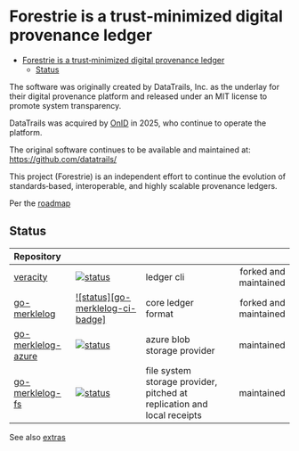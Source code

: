 # Forestrie is a trust‑minimized digital provenance ledger

<!--toc:start-->
- [Forestrie is a trust‑minimized digital provenance ledger](#forestrie-is-a-trustminimized-digital-provenance-ledger)
  - [Status](#status)
<!--toc:end-->

The software was originally created by DataTrails, Inc. as the underlay for their digital provenance platform and released under an MIT license to promote system transparency.

DataTrails was acquired by [OnID](https://onid.co/) in 2025, who continue to operate the platform.

The original software continues to be available and maintained at: <https://github.com/datatrails/>

This project (Forestrie) is an independent effort to continue the evolution of standards‑based, interoperable, and highly scalable provenance ledgers.

Per the [roadmap](./roadmap.md)

## Status


| Repository                |  | | |
|:--------------------------|:------|:------|------:|
| [veracity][veracity] |[![status][veracity-ci-badge]][veracity-ci] |  ledger cli| forked and maintained |
| [go-merklelog][go-merklelog] |[![status][go-merklelog-ci-badge]][go-merklelog-ci] | core ledger format | forked and maintained |
| [go-merklelog-azure][go-merklelog-azure] |[![status][go-merklelog-azure-ci-badge]][go-merklelog-azure-ci] | azure blob storage provider | maintained |
| [go-merklelog-fs][go-merklelog-fs] |[![status][go-merklelog-fs-ci-badge]][go-merklelog-fs-ci] | file system storage provider, pitched at replication and local receipts | maintained |


See also [extras](./extras.md)

[veracity]: https://github.com/forestrie/veracity
[go-merklelog]: https://github.com/forestrie/go-merklelog
[go-merklelog-azure]: https://github.com/forestrie/go-merklelog-azure
[go-merklelog-fs]: https://github.com/forestrie/go-merklelog-fs
[veracity-ci-badge]: https://github.com/forestrie/veracity/actions/workflows/ci.yml/badge.svg
[veracity-ci]: https://github.com/forestrie/veracity/actions/workflows/ci.yml
[go-merklelog-ci]: https://github.com/forestrie/go-merklelog/actions/workflows/ci.yml
[go-merklelog-fs-ci-badge]: https://github.com/forestrie/go-merklelog-fs/actions/workflows/ci.yml/badge.svg
[go-merklelog-fs-ci]: https://github.com/forestrie/go-merklelog-fs/actions/workflows/ci.yml
[go-merklelog-azure-ci-badge]: https://github.com/forestrie/go-merklelog-azure/actions/workflows/ci.yml/badge.svg
[go-merklelog-azure-ci]: https://github.com/forestrie/go-merklelog-azure/actions/workflows/ci.yml

